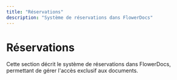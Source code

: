 ```yaml
---
title: "Réservations"
description: "Système de réservations dans FlowerDocs"
---
```


# Réservations

Cette section décrit le système de réservations dans FlowerDocs, permettant de gérer l'accès exclusif aux documents.